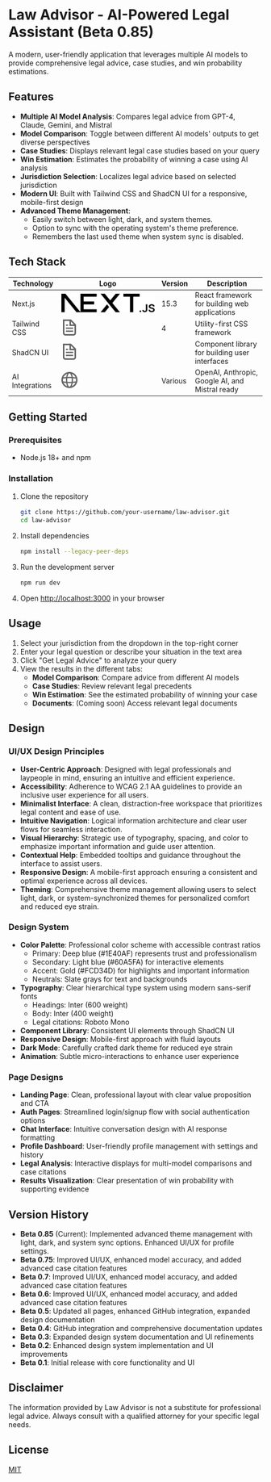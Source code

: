 # Law Advisor - AI-Powered Legal Assistant (Beta 0.85)

A modern, user-friendly application that leverages multiple AI models to provide comprehensive legal advice, case studies, and win probability estimations.

## Features

- **Multiple AI Model Analysis**: Compares legal advice from GPT-4, Claude, Gemini, and Mistral
- **Model Comparison**: Toggle between different AI models' outputs to get diverse perspectives
- **Case Studies**: Displays relevant legal case studies based on your query
- **Win Estimation**: Estimates the probability of winning a case using AI analysis
- **Jurisdiction Selection**: Localizes legal advice based on selected jurisdiction
- **Modern UI**: Built with Tailwind CSS and ShadCN UI for a responsive, mobile-first design
- **Advanced Theme Management**: 
    - Easily switch between light, dark, and system themes.
    - Option to sync with the operating system's theme preference.
    - Remembers the last used theme when system sync is disabled.

## Tech Stack

| Technology       | Logo                  | Version | Description                                      |
|-----------------|-----------------------|---------|--------------------------------------------------|
| Next.js          | ![Next.js](public/next.svg) | 15.3    | React framework for building web applications     |
| Tailwind CSS     | ![Tailwind CSS](public/file.svg) | 4       | Utility-first CSS framework                      |
| ShadCN UI        | ![ShadCN UI](public/file.svg) |         | Component library for building user interfaces |
| AI Integrations  | ![AI](public/globe.svg)     | Various  | OpenAI, Anthropic, Google AI, and Mistral ready |


## Getting Started

### Prerequisites

- Node.js 18+ and npm

### Installation

1. Clone the repository
   ```bash
   git clone https://github.com/your-username/law-advisor.git
   cd law-advisor
   ```

2. Install dependencies
   ```bash
   npm install --legacy-peer-deps
   ```

3. Run the development server
   ```bash
   npm run dev
   ```

4. Open [http://localhost:3000](http://localhost:3000) in your browser

## Usage

1. Select your jurisdiction from the dropdown in the top-right corner
2. Enter your legal question or describe your situation in the text area
3. Click "Get Legal Advice" to analyze your query
4. View the results in the different tabs:
   - **Model Comparison**: Compare advice from different AI models
   - **Case Studies**: Review relevant legal precedents
   - **Win Estimation**: See the estimated probability of winning your case
   - **Documents**: (Coming soon) Access relevant legal documents

## Design

### UI/UX Design Principles

- **User-Centric Approach**: Designed with legal professionals and laypeople in mind, ensuring an intuitive and efficient experience.
- **Accessibility**: Adherence to WCAG 2.1 AA guidelines to provide an inclusive user experience for all users.
- **Minimalist Interface**: A clean, distraction-free workspace that prioritizes legal content and ease of use.
- **Intuitive Navigation**: Logical information architecture and clear user flows for seamless interaction.
- **Visual Hierarchy**: Strategic use of typography, spacing, and color to emphasize important information and guide user attention.
- **Contextual Help**: Embedded tooltips and guidance throughout the interface to assist users.
- **Responsive Design**: A mobile-first approach ensuring a consistent and optimal experience across all devices.
- **Theming**: Comprehensive theme management allowing users to select light, dark, or system-synchronized themes for personalized comfort and reduced eye strain.

### Design System

- **Color Palette**: Professional color scheme with accessible contrast ratios
  - Primary: Deep blue (#1E40AF) represents trust and professionalism
  - Secondary: Light blue (#60A5FA) for interactive elements
  - Accent: Gold (#FCD34D) for highlights and important information
  - Neutrals: Slate grays for text and backgrounds
- **Typography**: Clear hierarchical type system using modern sans-serif fonts
  - Headings: Inter (600 weight)
  - Body: Inter (400 weight)
  - Legal citations: Roboto Mono
- **Component Library**: Consistent UI elements through ShadCN UI
- **Responsive Design**: Mobile-first approach with fluid layouts
- **Dark Mode**: Carefully crafted dark theme for reduced eye strain
- **Animation**: Subtle micro-interactions to enhance user experience

### Page Designs

- **Landing Page**: Clean, professional layout with clear value proposition and CTA
- **Auth Pages**: Streamlined login/signup flow with social authentication options
- **Chat Interface**: Intuitive conversation design with AI response formatting
- **Profile Dashboard**: User-friendly profile management with settings and history
- **Legal Analysis**: Interactive displays for multi-model comparisons and case citations
- **Results Visualization**: Clear presentation of win probability with supporting evidence

## Version History

- **Beta 0.85** (Current): Implemented advanced theme management with light, dark, and system sync options. Enhanced UI/UX for profile settings.
- **Beta 0.75**: Improved UI/UX, enhanced model accuracy, and added advanced case citation features
- **Beta 0.7**: Improved UI/UX, enhanced model accuracy, and added advanced case citation features
- **Beta 0.6**: Improved UI/UX, enhanced model accuracy, and added advanced case citation features
- **Beta 0.5**: Updated all pages, enhanced GitHub integration, expanded design documentation
- **Beta 0.4**: GitHub integration and comprehensive documentation updates
- **Beta 0.3**: Expanded design system documentation and UI refinements
- **Beta 0.2**: Enhanced design system implementation and UI improvements
- **Beta 0.1**: Initial release with core functionality and UI

## Disclaimer

The information provided by Law Advisor is not a substitute for professional legal advice. Always consult with a qualified attorney for your specific legal needs.

## License

[MIT](LICENSE)

